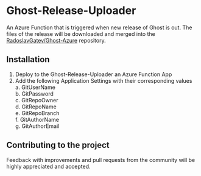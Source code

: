 # Ghost-Release-Uploader
An Azure Function that is triggered when new release of Ghost is out. The files of the release will be downloaded and merged into the [RadoslavGatev/Ghost-Azure](https://github.com/RadoslavGatev/Ghost-Azure) repository. 
## Installation
1. Deploy to the Ghost-Release-Uploader an Azure Function App  
2. Add the following Application Settings with their corresponding values  
  a. GitUserName  
  b. GitPassword  
  c. GitRepoOwner  
  d. GitRepoName  
  e. GitRepoBranch  
  f. GitAuthorName  
  g. GitAuthorEmail  


## Contributing to the project
Feedback with improvements and pull requests from the community will be highly appreciated and accepted.

